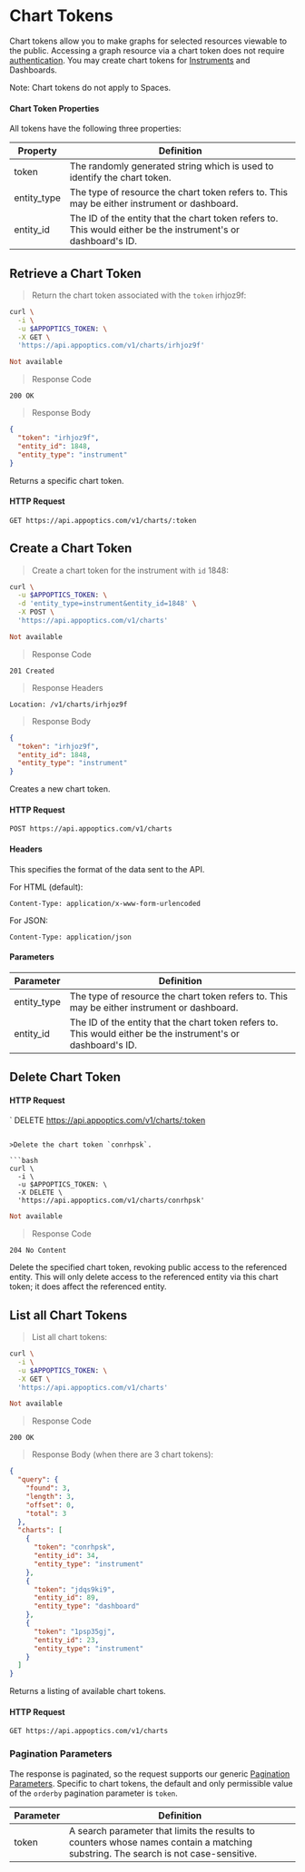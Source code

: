 # Chart Tokens

Chart tokens allow you to make graphs for selected resources viewable to the public. Accessing a graph resource via a chart token does not require [authentication](#authentication). You may create chart tokens for [Instruments](#instruments) and Dashboards.

<aside class="notice">Note: Chart tokens do not apply to Spaces.</aside>

#### Chart Token Properties

All tokens have the following three properties:

Property | Definition
-------- | ----------
token | The randomly generated string which is used to identify the chart token.
entity_type | The type of resource the chart token refers to. This may be either instrument or dashboard.
entity_id | The ID of the entity that the chart token refers to. This would either be the instrument's or dashboard's ID.

## Retrieve a Chart Token

>Return the chart token associated with the `token` irhjoz9f:

```bash
curl \
  -i \
  -u $APPOPTICS_TOKEN: \
  -X GET \
  'https://api.appoptics.com/v1/charts/irhjoz9f'
```

```ruby
Not available
```

>Response Code

```
200 OK
```

>Response Body

```json
{
  "token": "irhjoz9f",
  "entity_id": 1848,
  "entity_type": "instrument"
}
```

Returns a specific chart token.

#### HTTP Request

`GET https://api.appoptics.com/v1/charts/:token`

## Create a Chart Token

>Create a chart token for the instrument with `id` 1848:

```bash
curl \
  -u $APPOPTICS_TOKEN: \
  -d 'entity_type=instrument&entity_id=1848' \
  -X POST \
  'https://api.appoptics.com/v1/charts'
```

```ruby
Not available
```

>Response Code

```
201 Created
```

>Response Headers

```
Location: /v1/charts/irhjoz9f
```

>Response Body

```json
{
  "token": "irhjoz9f",
  "entity_id": 1848,
  "entity_type": "instrument"
}
```

Creates a new chart token.

#### HTTP Request

`POST https://api.appoptics.com/v1/charts`

#### Headers

This specifies the format of the data sent to the API.

For HTML (default):

`Content-Type: application/x-www-form-urlencoded`

For JSON:

`Content-Type: application/json`

#### Parameters

Parameter | Definition
--------- | ----------
entity_type | The type of resource the chart token refers to. This may be either instrument or dashboard.
entity_id | The ID of the entity that the chart token refers to. This would either be the instrument's or dashboard's ID.

## Delete Chart Token

#### HTTP Request

`
DELETE https://api.appoptics.com/v1/charts/:token
```

>Delete the chart token `conrhpsk`.

```bash
curl \
  -i \
  -u $APPOPTICS_TOKEN: \
  -X DELETE \
  'https://api.appoptics.com/v1/charts/conrhpsk'
```

```ruby
Not available
```

>Response Code

```
204 No Content
```

Delete the specified chart token, revoking public access to the referenced entity. This will only delete access to the referenced entity via this chart token; it does affect the referenced entity.

## List all Chart Tokens

>List all chart tokens:

```bash
curl \
  -i \
  -u $APPOPTICS_TOKEN: \
  -X GET \
  'https://api.appoptics.com/v1/charts'
```

```ruby
Not available
```

>Response Code

```
200 OK
```

>Response Body (when there are 3 chart tokens):

```json
{
  "query": {
    "found": 3,
    "length": 3,
    "offset": 0,
    "total": 3
  },
  "charts": [
    {
      "token": "conrhpsk",
      "entity_id": 34,
      "entity_type": "instrument"
    },
    {
      "token": "jdqs9ki9",
      "entity_id": 89,
      "entity_type": "dashboard"
    },
    {
      "token": "1psp35gj",
      "entity_id": 23,
      "entity_type": "instrument"
    }
  ]
}
```

Returns a listing of available chart tokens.

#### HTTP Request

`GET https://api.appoptics.com/v1/charts`

### Pagination Parameters

The response is paginated, so the request supports our generic [Pagination Parameters](#pagination5). Specific to chart tokens, the default and only permissible value of the `orderby` pagination parameter is `token`.

Parameter | Definition
--------- | ----------
token | A search parameter that limits the results to counters whose names contain a matching substring. The search is not case-sensitive.
